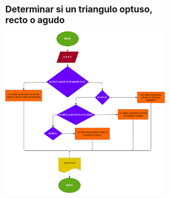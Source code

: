 # Determinar si un triangulo optuso, recto o agudo 


![Diagrama de flujo](diagrama.png "Diagrama de flujo") 